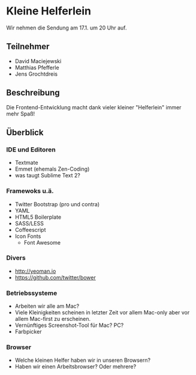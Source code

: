 # Kleine Helferlein

Wir nehmen die Sendung am 17.1. um 20 Uhr auf.

## Teilnehmer

* David Maciejewski
* Matthias Pfefferle
* Jens Grochtdreis

## Beschreibung

Die Frontend-Entwicklung macht dank vieler kleiner "Helferlein" immer mehr Spaß!

## Überblick

### IDE und Editoren

* Textmate
* Emmet (ehemals Zen-Coding)
* was taugt Sublime Text 2?

### Framewoks u.ä. 

* Twitter Bootstrap (pro und contra)
* YAML
* HTML5 Boilerplate
* SASS/LESS
* Coffeescript
* Icon Fonts
  * Font Awesome

### Divers

* http://yeoman.io
* https://github.com/twitter/bower

### Betriebssysteme

* Arbeiten wir alle am Mac?
* Viele Kleinigkeiten scheinen in letzter Zeit vor allem Mac-only aber vor allem Mac-first zu erscheinen.
* Vernünftiges Screenshot-Tool für Mac? PC? 
* Farbpicker

### Browser

* Welche kleinen Helfer haben wir in unseren Browsern?
* Haben wir einen Arbeitsbrowser? Oder mehrere?


